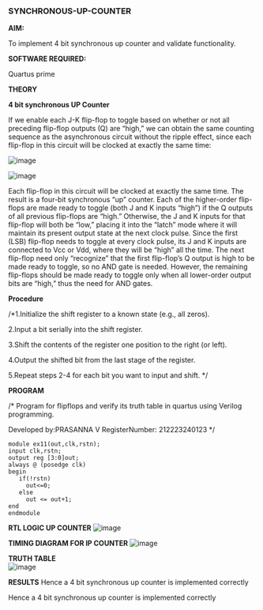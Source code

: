 ### SYNCHRONOUS-UP-COUNTER

**AIM:**

To implement 4 bit synchronous up counter and validate functionality. 

**SOFTWARE REQUIRED:**

Quartus prime

**THEORY**

**4 bit synchronous UP Counter**

If we enable each J-K flip-flop to toggle based on whether or not all preceding flip-flop outputs (Q) are “high,” we can obtain the same counting sequence as the asynchronous circuit without the ripple effect, since each flip-flop in this circuit will be clocked at exactly the same time:

![image](https://github.com/naavaneetha/SYNCHRONOUS-UP-COUNTER/assets/154305477/d5db3fa0-e413-404c-b80e-b2f39d82e7e8)


![image](https://github.com/naavaneetha/SYNCHRONOUS-UP-COUNTER/assets/154305477/52cb61eb-d04b-442d-810c-31185a68410b)

Each flip-flop in this circuit will be clocked at exactly the same time.
The result is a four-bit synchronous “up” counter. Each of the higher-order flip-flops are made ready to toggle (both J and K inputs “high”) if the Q outputs of all previous flip-flops are “high.”
Otherwise, the J and K inputs for that flip-flop will both be “low,” placing it into the “latch” mode where it will maintain its present output state at the next clock pulse.
Since the first (LSB) flip-flop needs to toggle at every clock pulse, its J and K inputs are connected to Vcc or Vdd, where they will be “high” all the time.
The next flip-flop need only “recognize” that the first flip-flop’s Q output is high to be made ready to toggle, so no AND gate is needed.
However, the remaining flip-flops should be made ready to toggle only when all lower-order output bits are “high,” thus the need for AND gates.

**Procedure**

/*1.Initialize the shift register to a known state (e.g., all zeros).

2.Input a bit serially into the shift register.

3.Shift the contents of the register one position to the right (or left).

4.Output the shifted bit from the last stage of the register.

5.Repeat steps 2-4 for each bit you want to input and shift. */

**PROGRAM**

/* Program for flipflops and verify its truth table in quartus using Verilog programming. 

Developed by:PRASANNA V RegisterNumber: 212223240123
*/
```
module ex11(out,clk,rstn);
input clk,rstn;
output reg [3:0]out;
always @ (posedge clk)
begin
   if(!rstn)
     out<=0;
   else 
     out <= out+1;
end
endmodule
```

**RTL LOGIC UP COUNTER**
![image](https://github.com/prasannavenkat01/SYNCHRONOUS-UP-COUNTER/assets/150702500/fbd16114-88ac-49ad-82dc-2da038549d0f)

**TIMING DIAGRAM FOR IP COUNTER**
![image](https://github.com/prasannavenkat01/SYNCHRONOUS-UP-COUNTER/assets/150702500/efdf83ac-30ed-4cca-acb8-57e13e916098)

**TRUTH TABLE**<br>
![image](https://github.com/prasannavenkat01/SYNCHRONOUS-UP-COUNTER/assets/150702500/1d19ce87-715e-45d6-8a7a-cfa8c0421fbc)


**RESULTS**
Hence a 4 bit synchronous up counter is implemented correctly


Hence a 4 bit synchronous up counter is implemented correctly
